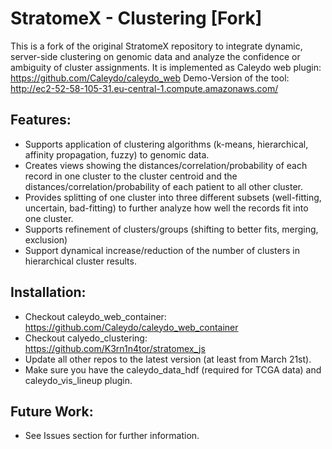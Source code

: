 StratomeX - Clustering [Fork]
=============================

This is a fork of the original StratomeX repository to integrate dynamic, server-side clustering on
genomic data and analyze the confidence or ambiguity of cluster assignments.
It is implemented as Caleydo web plugin: https://github.com/Caleydo/caleydo_web
Demo-Version of the tool: http://ec2-52-58-105-31.eu-central-1.compute.amazonaws.com/

Features:
--------
- Supports application of clustering algorithms (k-means, hierarchical, affinity propagation, fuzzy) to genomic data.
- Creates views showing the distances/correlation/probability of each record in one cluster to the cluster centroid and the distances/correlation/probability
of each patient to all other cluster.
- Provides splitting of one cluster into three different subsets (well-fitting, uncertain, bad-fitting) to further analyze how well the records fit into one cluster.
- Supports refinement of clusters/groups (shifting to better fits, merging, exclusion) 
- Support dynamical increase/reduction of the number of clusters in hierarchical cluster results.

Installation:
------------
- Checkout caleydo_web_container: https://github.com/Caleydo/caleydo_web_container
- Checkout calyedo_clustering: https://github.com/K3rn1n4tor/stratomex_js
- Update all other repos to the latest version (at least from March 21st).
- Make sure you have the caleydo_data_hdf (required for TCGA data) and caleydo_vis_lineup plugin.

Future Work:
-----------
- See Issues section for further information.
